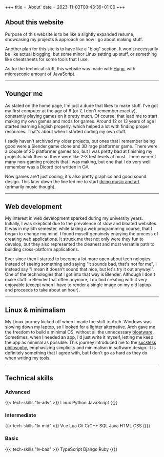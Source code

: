 +++
title = 'About'
date = 2023-11-03T00:43:39+01:00
+++

## About this website

Purpose of this website is to be like a slightly expanded resume, showcasing my projects & approach on how I go about making stuff.

Another plan for this site is to have like a "blog" section. It won't necessarily be like actual blogging, but some minor Linux setting up stuff, or something like cheatsheets for some tools that I use.

As for the technical stuff, this website was made with [Hugo](https://gohugo.io/), with microscopic amount of JavaScript.

---

## Younger me

As stated on the home page, I'm just a dude that likes to make stuff. I've got my first computer at the age of 6 (or 7, I don't remember exactly), constantly playing games on it pretty much. Of course, that lead me to start making my own games and mods for games. Around 12 or 13 years of age I started learning English properly, which helped a lot with finding proper resources. That's about when I started coding my own stuff.

I sadly haven't archived my older projects, but ones that I remember being good were a Slender game clone and 3D rage platformer game. There were a couple of 2D platformer games too, but I was pretty bad at finishing my projects back then so there were like 2-3 test levels at most. There weren't many non-gaming projects that I was making, but one that I do very well remember was a Dicord bot written in C#.

Now games are't just coding, it's also pretty graphics and good sound design. This later down the line led me to start [doing music and art](https://tunalad.tumblr.com/) (primarily music though).

---

## Web development

My interest in web development sparked during my university years. Initially, I was skeptical due to the prevalence of slow and bloated websites. It was in my 5th semester, while taking a web programming course, that I began to change my mind. I found myself genuinely enjoying the process of creating web applications. It struck me that not only were they fun to develop, but they also represented the cleanest and most versatile path to building cross-platform applications.

Ever since then I started to become a lot more open about tech nologies. Instead of seeing something and saying "it sounds bad, that's not for me", I instead say "I mean it doesn't sound that nice, but let's try it out anyway!". One of the technologies that I got into that way is Blender. Although I don't make stuff in Blender that often anymore, I do find creating with it very enjoyable (except when I have to render a single image on my old laptop and proceeds to take about an hour).

---

## Linux & minimalism

My Linux journey kicked off when I made the shift to Arch. Windows was slowing down my laptop, so I looked for a lighter alternative. Arch gave me the freedom to build a minimal OS, without all the unnecessary [bloatware](https://en.wikipedia.org/wiki/Software_bloat). Sometimes, when I needed an app, I'd just write it myself, letting me keep the app as minimal as possible. This journey introduced me to the [suckless philosophy](https://suckless.org/philosophy/), emphasizing simplicity and minimalism in software design. It is definitely something that I agree with, but I don't go as hard as they do when writing my tools.

---

## Technical skills

### Advanced

{{< tech-skills "lv-adv" >}}
Linux
Python
JavaScript
{{</tech-skills>}}

### Intermediate

{{< tech-skills "lv-mid" >}}
Vue
Lua
Git
C/C++
SQL
Java
HTML
CSS
{{</tech-skills>}}

### Basic

{{< tech-skills "lv-bas" >}}
TypeScript
Django
Ruby
{{</tech-skills>}}
